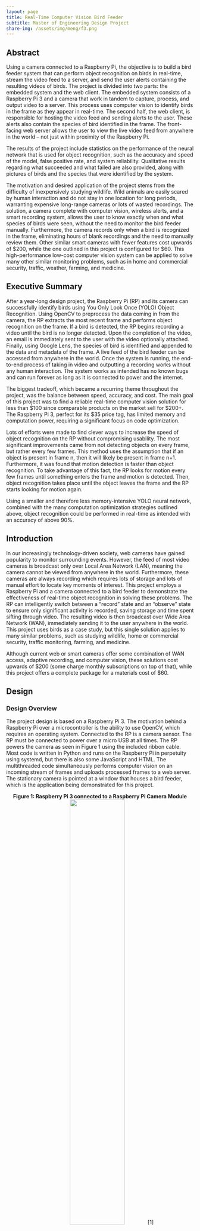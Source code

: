 ```yaml
---
layout: page
title: Real-Time Computer Vision Bird Feeder
subtitle: Master of Engineering Design Project
share-img: /assets/img/meng/f3.png
---
```


## Abstract
Using a camera connected to a Raspberry Pi, the objective is to build a bird feeder system that can perform object recognition on birds in real-time, stream the video feed to a server, and send the user alerts containing the resulting videos of birds. The project is divided into two parts: the embedded system and the web client. The embedded system consists of a Raspberry Pi 3 and a camera that work in tandem to capture, process, and output video to a server. This process uses computer vision to identify birds in the frame as they appear in real-time. The second half, the web client, is responsible for hosting the video feed and sending alerts to the user. These alerts also contain the species of bird identified in the frame. The front-facing web server allows the user to view the live video feed from anywhere in the world – not just within proximity of the Raspberry Pi.  

The results of the project include statistics on the performance of the neural network that is used for object recognition, such as the accuracy and speed of the model, false positive rate, and system reliability. Qualitative results regarding what succeeded and what failed are also provided, along with pictures of birds and the species that were identified by the system.  

The motivation and desired application of the project stems from the difficulty of inexpensively studying wildlife. Wild animals are easily scared by human interaction and do not stay in one location for long periods, warranting expensive long-range cameras or lots of wasted recordings. The solution, a camera complete with computer vision, wireless alerts, and a smart recording system, allows the user to know exactly when and what species of birds were seen, without the need to monitor the bird feeder manually. Furthermore, the camera records only when a bird is recognized in the frame, eliminating hours of blank recordings and the need to manually review them. Other similar smart cameras with fewer features cost upwards of $200, while the one outlined in this project is configured for $60. This high-performance low-cost computer vision system can be applied to solve many other similar monitoring problems, such as in home and commercial security, traffic, weather, farming, and medicine.  

## Executive Summary
After a year-long design project, the Raspberry Pi (RP) and its camera can successfully identify birds using You Only Look Once (YOLO) Object Recognition. Using OpenCV to preprocess the data coming in from the camera, the RP extracts the most recent frame and performs object recognition on the frame. If a bird is detected, the RP begins recording a video until the bird is no longer detected. Upon the completion of the video, an email is immediately sent to the user with the video optionally attached. Finally, using Google Lens, the species of bird is identified and appended to the data and metadata of the frame. A live feed of the bird feeder can be accessed from anywhere in the world. Once the system is running, the end-to-end process of taking in video and outputting a recording works without any human interaction. The system works as intended has no known bugs and can run forever as long as it is connected to power and the internet.  

The biggest tradeoff, which became a recurring theme throughout the project, was the balance between speed, accuracy, and cost. The main goal of this project was to find a reliable real-time computer vision solution for less than $100 since comparable products on the market sell for $200+. The Raspberry Pi 3, perfect for its $35 price tag, has limited memory and computation power, requiring a significant focus on code optimization.  

Lots of efforts were made to find clever ways to increase the speed of object recognition on the RP without compromising usability. The most significant improvements came from not detecting objects on every frame, but rather every few frames. This method uses the assumption that if an object is present in frame n, then it will likely be present in frame n+1. Furthermore, it was found that motion detection is faster than object recognition. To take advantage of this fact, the RP looks for motion every few frames until something enters the frame and motion is detected. Then, object recognition takes place until the object leaves the frame and the RP starts looking for motion again.  

Using a smaller and therefore less memory-intensive YOLO neural network, combined with the many computation optimization strategies outlined above, object recognition could be performed in real-time as intended with an accuracy of above 90%.

## Introduction
In our increasingly technology-driven society, web cameras have gained popularity to monitor surrounding events. However, the feed of most video cameras is broadcast only over Local Area Network (LAN), meaning the camera cannot be viewed from anywhere in the world. Furthermore, these cameras are always recording which requires lots of storage and lots of manual effort to locate key moments of interest. This project employs a Raspberry Pi and a camera connected to a bird feeder to demonstrate the effectiveness of real-time object recognition in solving these problems. The RP can intelligently switch between a “record” state and an “observe” state to ensure only significant activity is recorded, saving storage and time spent sifting through video. The resulting video is then broadcast over Wide Area Network (WAN), immediately sending it to the user anywhere in the world. This project uses birds as a case study, but this single solution applies to many similar problems, such as studying wildlife, home or commercial security, traffic monitoring, farming, and medicine.  

Although current web or smart cameras offer some combination of WAN access, adaptive recording, and computer vision, these solutions cost upwards of $200 (some charge monthly subscriptions on top of that), while this project offers a complete package for a materials cost of $60.

## Design
### Design Overview
The project design is based on a Raspberry Pi 3. The motivation behind a Raspberry Pi over a microcontroller is the ability to use OpenCV, which requires an operating system. Connected to the RP is a camera sensor. The RP must be connected to power over a micro USB at all times. The RP powers the camera as seen in Figure 1 using the included ribbon cable. Most code is written in Python and runs on the Raspberry Pi in perpetuity using systemd, but there is also some JavaScript and HTML. The multithreaded code simultaneously performs computer vision on an incoming stream of frames and uploads processed frames to a web server. The stationary camera is pointed at a window that houses a bird feeder, which is the application being demonstrated for this project.

<div align="center">
    <b>Figure 1: Raspberry Pi 3 connected to a Raspberry Pi Camera Module</b>
    <br>
    <img src="{{ "/assets/img/meng/f1.png" | relative_url }}" style="width: 54%"/>[1]
    <p></p>
</div>


### Hardware Design
The hardware consists of four off-the-shelf components wired together and is designed to be as simple as possible: a computer, a camera, an SD card, and a power cord. The Raspberry Pi 3 is fitted with built-in Bluetooth and Wi-Fi capabilities and is powered via a 12 W micro USB power supply. The device has 4 cores and 1 GB of RAM. A camera is connected to the Raspberry Pi via the included plug-and-play ribbon cable, whose pinouts are seen in Figure 2. Finally, an SD card is inserted into the RP which contains the Operating System for the Raspberry Pi. The entire system is kept stationary to keep the video feed stable using a custom-made prototyped housing. The camera is pointed at a window that has a bird feeder affixed to it, as seen in Figure 3.

<div align="center">
    <b>Figure 2: Detailed Pinouts of Raspberry Pi to Camera Connection</b>
    <br>
    <img src="{{ "/assets/img/meng/f2.png" | relative_url }}" style="width: 54%"/>[2]
    <p></p>
</div>

<div align="center">
    <b>Figure 3: Raspberry Pi and Camera with Bird Feeder at Window</b>
    <br>
    <img src="{{ "/assets/img/meng/f3.png" | relative_url }}" style="width: 54%"/>
    <p></p>
</div>

#### Bill of Materials

<div align="center">
    <br>
    <img src="{{ "/assets/img/meng/bom.png" | relative_url }}" style="width: 64%"/>
    <p></p>
</div>

### Software Description
#### Filetree
```
├── img
│   └── lens.png
├── processing
│   ├── classification
│   │   └── yolo.py
│ ├── email
│   │   └── send_email.py
│ ├── lens
│   │   ├── main.js
│   │   └── package.json
│ ├── motion
│   │   └── motion_detection.py
│   └── recording
│       └── record_video_stream.py
├── reboot.sh
├── server_classification.py
├── start.sh
├── templates
│   ├── index.html
├── videos
└── yolo
    ├── coco.names
    ├── yolov3-tiny.cfg
    └── yolov3-tiny.weights
```

#### Software Overview
The Raspberry Pi and its camera perform motion detection and object recognition on birds locally in real-time using OpenCV for Python. Each frame is broadcast over the internet to a self-hosted web server. When a bird has been recognized, a video gets recorded and emailed to the user who can view the web feed and receive videos from anywhere in the world. The end-to-end system is depicted in Figure 4.

<div align="center">
    <b>Figure 4: Software Components Overview</b>
    <br>
    <img src="{{ "/assets/img/meng/f4.png" | relative_url }}" style="width: 60%"/>
    <p></p>
</div>

#### External Libraries
A web framework called Flask is used to create and update a local webserver and imutils VideoStream is used to extract data from the camera and convert it to a Python-readable format. OpenCV is used to process the images from the video stream before they are sent to the Flask webserver, recorded, or emailed to the user. NumPy is used to aid with miscellaneous mathematical calculations. All other Python imports are either included in the Python standard library (queue, thread, time, argparse) or are custom classes and functions contained in /processing (`MotionDetection`, `YoloObjectDetection`, `RecordClip`). In the custom JavaScript API, a library called Puppeteer is leveraged to visit webpages in code without a graphical user interface.

#### Motion Detection
`MotionDetection` is a class found in /processing/motion/motion_detection.py. Detecting motion requires taking the difference between the current frame and the previous
frame after they have been set to greyscale. Areas of the frame that contain a difference high in magnitude are areas that have changed a lot and therefore likely contain motion. To make the detection more robust to noise, the average of the past 10 frames is calculated before subtracting the current frame. Then, any pixels with a magnitude greater than 25 are set to white (255) and all other pixels are set to black (0). Finally, using OpenCV, the x-y coordinates of the smallest box that fits all contours are returned. A box with coordinates (x1, x2, y1, y2) = (-∞, ∞, -∞, ∞) is equivalent to no motion being detected.

#### YoloObjectDetection
`YoloObjectDetection` is a class found in /processing/classification/yolo.py that is used as the main object detector in the project. Upon initialization of the class, a pre-trained
neural network is loaded so object recognition can take place. To load a network into OpenCV, both a configuration file and a weights file are required. The configuration contains detailed information on the network including the size, depth, and type of inputs and outputs the network can expect. The weights file contains the actual parameters of the neural network which is used to perform a forward pass and make predictions given an input. Finally, the predictions given as integers are mapped to a string using a text file that contains a list of the labels in the same order as they were when the neural network was trained. For this project, the specific configuration, weights, and labels files are located in /yolo and are called `yolov3-tiny.cfg` and `yolov3-tiny.weights` respectively. This “tiny” (34 MB) version of YOLO v3, while less accurate than its full-sized counterpart (237 MB), is used due to memory constraints on the Raspberry Pi. More details are in the Results section under Accuracy.  

After the network is initialized and labels have been loaded into memory from storage, there are two other functions in the class: `detect_objects` and `draw_labels`. Detecting objects is as simple as running a forward pass on the neural network with the input image. For every potential object in the image, the network outputs a list of the probability of each label. Then, by taking the argmax of this list, the most likely label for that object is returned. If this probability is more than the given threshold, the corners of the object, its label, and the model’s confidence are appended to a list. After all objects in the image are looped over, the list containing all corners, labels, and confidences is returned. To draw labels, the image gets passed into `draw_labels` along with the corners, labels, and confidences returned from `detect_objects`. Then, using OpenCV, boxes are drawn around the detected object with its label and confidence at the top left of the box. The new image containing the bounding boxes and labels is returned, as seen in Figure 5. Since this project is only focused on recognizing birds, the image will only activate `RecordClip` and `send_email`.py as described in the following two sections if the label returned from YOLO object recognition is “bird” above the given confidence threshold.

<div align="center">
    <b>Figure 5: Image Output from Detecting One Object and Drawing Labels</b>
    <br>
    <img src="{{ "/assets/img/meng/f5.png" | relative_url }}" style="width: 54%"/>
    <p></p>
</div>

#### RecordClip
`RecordClip` is a class found in /processing/recording/record_video_stream.py used to record and save videos from the camera. Initializing the class allows the user to choose the size of the circular buffer and the frames per second of the video. While in the not recording state, each call to update will add a frame to the circular buffer such that the most recent few frames are always saved. Then, when a bird is recognized by `detect_objects` in the YOLO object detection class, it is time to `start_recording`. Each frame in the buffer is emptied into the newly initialized OpenCV `video_writer` one frame at a time. After the buffer is emptied, a new thread is created and the system enters the recording state. Once in the recording state, the frames go directly into the video writer by calling `video_writer.write` on the current frame. When the bird is no longer detected, `stop_recording` is called, and the last frame gets written to the video writer before the function terminates. The class allows the user to configure any video encoding format, file name and path, and file extension they desire, providing flexibility for any use case.  

#### send_email.py
`send_email.py` contains one function, `send_email`, that automatically sends an email to the specified list of email addresses with a subject line, message, and optional
attachment. It utilizes Python’s built-in library for creating Multipurpose Internet Mail Extensions (MIME) to leverage both HTML and file attachments in the email. By importing `MIMEMultipart` from Python, the email is constructed by first attaching the file, if present, to the MIME multipart, then attaching the body (a string formatted as a chunk of HTML). Finally, using the Simple Mail Transfer Protocol (SMTP) library from Python, the script logs into the sender’s email account using the given application-specific password and sends the email. At this time, the SMTP server to send from is hard-coded to `smtp.gmail.com` and therefore only works if the sender is a Gmail or Google Workspace account.

#### index.html
This file forms the webpage that can be viewed in a browser when running the main code. The library that is used to generate the web server allows for full web applications, so full customizability is possible. The HTML file displays text with the title and author of the project along with an image. The intended use of the web page is for the image displayed to be the current frame from the Raspberry Pi Camera after it has been processed by the computer vision thread. A snapshot of the web server being used as intended is shown in Figure 6.

<div align="center">
    <b>Figure 6: Live Bird Feeder Using index.html</b>
    <br>
    <img src="{{ "/assets/img/meng/f6.png" | relative_url }}" style="width: 54%"/>
    <p></p>
</div>

#### `processing/lens/`
Lens is a subfolder of processing that contains the custom JavaScript API for returning the species of bird contained in the input image. This API utilizes Google’s free service called Lens, which allows the user to upload an image and return its detailed label, as shown in Figure 7. While the Raspberry Pi contains only enough processing power to return a label such as “bird,” Google’s expensive server farm allows it to be as granular as returning the exact species of bird in the image. The API fetches the image from /img/lens.png and uses the puppeteer library to visit Google Lens on that image without the use of a graphical user interface. After loading the webpage, the API grabs the appropriate label from the HTML code and returns it.  

To build and run the API, the command `node main.js` is run in the directory that contains both the main file and its configuration, `package.json`.

<div align="center">
    <b>Figure 7: Google Lens Correctly Identifying Species of Bird as Tufted Titmouse</b>
    <br>
    <img src="{{ "/assets/img/meng/f7.png" | relative_url }}" style="width: 74%"/>
    <p></p>
</div>

#### `reboot.sh`
This file is a simple bash script that gets the current date and time and appends a message "Rebooted at $current_date" to the end of `log.txt`, useful for reliability analysis. The script is automatically run on boot a one-line addition to Linux’s crontab.

#### `start.sh`
This simple bash script is similar to `reboot.sh`, but in addition to appending "Started camera and server at $current_date” to the log file, it also sleeps for 10 seconds to wait for the RP to connect to the internet. Then, it writes the results of `ifconfig` to a file called `ip.txt`. After the script is run, `ip.txt` then contains the local and global IP addresses of the server so the user knows what address the server can be accessed at. The global IP address allows the user to view the web server from anywhere in the world. Finally, start.sh calls `python server_classification.py`, the file that contains the main code for the system and activates the computer vision thread and the web server thread.

#### `systemd`
`systemd` is a built-in feature of Linux that manages various software services. For this project, `systemd` is configured to call start.sh on boot and call it again every time it terminates.
Therefore, if for any reason the script crashes, it will restart automatically and resume with very little interruption. Each time the script restarts, another line is added to log.txt, providing the user insight into when and how often the system crashes. Since the system also calls `start.sh` on boot, `reboot.sh` is also called to distinguish a power or hardware-induced failure from a software-induced failure.

#### `server_classification.py`
This file contains the function `__main__` and therefore is the script that runs the entire project. The script begins by creating two threads. One thread performs computer vision on the images from the camera feed and the other thread is responsible for the web server. The global variables shared by both threads are the video stream from the camera, the current frame that is output after computer vision has been performed, and the lock that prevents the output from being written by both threads at once.  

Since `server_classification.py` is multithreaded, it is important to ensure that if one thread crashes, the entire program is terminated since all threads combined are required to
ensure the system works as intended. After the main function spawns the computer vision thread and the server thread, the main function enters a while True loop. On each iteration of the loop, it checks that the current number of threads active is equal to the number of threads that were active at the beginning of the program’s execution. If this number of threads has decreased, the system exits completely, allowing `systemd` to automatically restart the script after logging the failure.

##### Computer Vision Thread
In the computer vision thread, both the YOLO network and video stream are initialized according to the optional arguments, and a `while True` loop is entered.  

The first line of the while loop is to get the current time so frames per second (FPS) can be calculated and the time since motion or objects were last checked can be tracked. Next, the current frame is extracted from the video stream and converted to greyscale to make motion detection faster, then blurred slightly to provide invariance to noise. If it has been more than 0.75 seconds since motion was last checked for and motion is not presently being detected, look for motion using `MotionDetection`. If motion is detected, the image is scaled down to make object recognition faster. Finally, objects are looked for using `YoloObjectDetection` if it has been more than five seconds since the last object search.  

Using the output from `YoloObjectDetection`, the list of objects detected in the current frame is compared with the list of objects that the user wishes to detect, which for this
project is just a single element “bird”. If a bird is present in the object detection list, a bird is said to be recognized and must be recorded. If there is no video currently recording, a video in /`videos/bird_{date}_{time}.mp4` is created and is begun recording using `RecordClip`. On each subsequent iteration of the while True loop, the new frame is added to the recording. The recording ends when it has been two seconds since the last object the user wishes to detect was seen.  

Upon the termination of a recording, if the user desires, an email is sent to the user alerting them that the object has been detected. The subject of the email contains the name of the object that was detected and the body of the email contains the timestamp. Optionally, the recording itself can be attached and sent via email, as seen in Figure 8, and the system returns to the “not recording” state.

<div align="center">
    <b>Figure 8: The Automated Email Sent After Bird Recognition, With Video</b>
    <br>
    <img src="{{ "/assets/img/meng/f8.png" | relative_url }}" style="width: 54%"/>
    <p></p>
</div>


Finally, using OpenCV, the FPS is drawn in the corner of the frame. Now, the final frame, seen in Figure 9, is ready to be sent to the web server for the user to view. The lock is acquired and the global variable output is updated to contain the frame. Finally, the entire while loop repeats from the beginning until the script is manually terminated.


<div align="center">
    <b>Figure 9: Final Frame of Bird including FPS, Box, Label, and Confidence Score</b>
    <br>
    <img src="{{ "/assets/img/meng/f9.png" | relative_url }}" style="width: 54%"/>
    <p></p>
</div>

Simultaneous to when a bird is first recognized and recording starts, a third thread, lens, is spawned. In this thread, the frame that triggered the recording is saved to /img/lens.png then added, committed, and pushed to GitHub using subprocesses for the Lens API to find it. The thread then activates the Lens API by calling `node processing/lens/main.js`. When a label containing the species of bird is returned, that label is added to the image before emailing the label and the image to the user, as seen in Figure 10. This process allows the user to use this system not only to recognize birds but also to identify the species of bird with near-perfect accuracy without any ornithological background.

<div align="center">
    <b>Figure 10: Email Alarting User of Tufted Titmouse Sighting Along with Attachment</b>
    <br>
    <img src="{{ "/assets/img/meng/f10.png" | relative_url }}" style="width: 54%"/>
    <p></p>
</div>

##### Server Thread
Like the computer vision thread, the server thread is created upon running `server_classification.py` and never terminates. Before the server is created, the thread sends an email to the user containing the contents of `ip.txt` so the user knows the address of the server, as it is subject to change on each instantiation of the application. Next, using the flask library, this thread sets up the web server based on the given `index.html` file. A tunnel is set up automatically so the user can view the video feed from anywhere in the world. To display the current frame on the website, first, the lock must be acquired to prevent reading and writing at the same time and potentially reading a corrupted image. Once the output is obtained, it is converted to a byte array so it can be used in HTML. The byte array is then fed into /video_feed by flask where it can ultimately be read by the HTML file as an image at the relative path specified. Refer to Figure 5 (page 12) to see the video feed running on the web server.

## Testing
Since all code is designed to run on an operating system, it is straightforward to test code periodically. The code was written on a laptop and transferred to the Raspberry Pi using Git, but the code runs on a laptop with one simple modification. When setting up the video stream, there is a Boolean option for whether the camera is a USB camera or a Raspberry Pi camera. By changing this configuration option, it is possible to test the main code on the same device where development is taking place. This flexibility allows for rapid prototyping by running code immediately after changes are made. It is important to note that the same memory and computing constraints faced on the Raspberry Pi 3 are not present when testing on a laptop. A modern laptop that costs hundreds of dollars can handle higher frame rates, better video resolution, and larger ML models than the $35 Raspberry Pi. For this reason, off-system testing is restricted to code functionality. Evaluating accuracy and speed can only be done on the Raspberry Pi itself.

## Results
### Speed
The biggest challenge for the embedded system was the large computation time to run one frame through the neural network to recognize and identify objects. When performing this object recognition on every frame, it ensured the system possessed the most up-to-date information at all times when recording and displaying detected objects in the frame. Although the camera detected objects with very little delay, this method proved to be excruciatingly slow
and severely impacted the watchability of the resulting video. With multiple objects in the frame, the performance was consistently less than 2 frames per second, as seen in Figure 11. Furthermore, the next frame could not be processed until the current one was finished processing, creating a backlog of images to process that would get larger the longer the system was running. This delay caused so much time between frames that a bird could fly across the field of view without being captured in a single frame.

<div align="center">
    <b>Figure 11: Correctly Identifying Multiple Objects at the Same Time is Very Slow (2 FPS)</b>
    <br>
    <img src="{{ "/assets/img/meng/f11.png" | relative_url }}" style="width: 64%"/>
    <p></p>
</div>

The solution to this problem was to only attempt to recognize objects if motion was recently detected since motion detection is much less computationally expensive than object recognition. This fix kept the queue of frames to process from monotonically increasing. To offer fewer frame rate drops, the maximum frame rate was capped at 24 instead of the original 30. Furthermore, the system was set to not detect objects on every frame, which could keep the video feed and recording at 24 FPS, as seen in Figure 12, even if object recognition took well over 1/24th of a second.

<div align="center">
    <b>Figure 12: Identifying a Bird Correctly While Keeping the Feed at 24 FPS</b>
    <br>
    <img src="{{ "/assets/img/meng/f12.png" | relative_url }}" style="width: 64%"/>
    <p></p>
</div>

### Accuracy
Two different YOLO models were tested and evaluated, namely YOLOv3 and YOLOv3-tiny. The normal-sized YOLO model consistently achieved greater than 99% confidence when labeling canonical views of objects in real-time. Although the model is extremely confident in its predictions, this does not mean the model is always correct. Figure 13 shows a person and a yellow water bottle, but the model mislabeled the water bottle as a banana. This is the only object that was consistently misclassified during testing, likely due to its bright yellow color.

<div align="center">
    <b>Figure 13: Misclassification of a Water Bottle as a Banana</b>
    <br>
    <img src="{{ "/assets/img/meng/f13.png" | relative_url }}" style="width: 64%"/>
    <p></p>
</div>

Unfortunately, the model parameters (weights) come in at 237 MB, and are on the upper limit of what the Raspberry Pi 3’s 1 GB of RAM can handle, given other data is being loaded into memory as well. After a few minutes, the kernel shuts down the task for eating up too much memory. One solution was to upgrade to a heftier computer such as the Raspberry Pi 4, which has twice as much RAM, but supply chain issues make this an expensive option. Instead, a lightweight version of the original neural network, called YOLO tiny, was used. This tiny version of the YOLO model is only 34 MB - almost a 90% reduction in size from its bigger brother. However, this model’s confidence is far worse. When detecting a dog in well-lit conditions, the full-size model achieves a 99.6% confidence while the tiny model has a confidence of just 91.5%. Furthermore, the bounding box around the object when using the tiny model is slightly larger, which represents the fact that the model is less sure of exactly where in the image the dog is located. While it is recognized that confidence and accuracy are not directly proportional given both models correctly labeled the image as “dog”, confidence is still a good proxy for accuracy since a less confident model is more prone to mistakes. These results can be seen in Figure 14.

<div align="center">
    <b>Figure 14: Example Confidence Scores on YOLO (left) vs. YOLO Tiny (Right)</b>
    <br>
    <img src="{{ "/assets/img/meng/f14.png" | relative_url }}" style="width: 94%"/>
    <p></p>
</div>

When detecting birds specifically, there were initial instances of false positives at night. However, after tuning the model parameters slightly, these inaccuracies were mitigated. Google Lens offered additional insight into the species of bird detected and was spectacularly accurate whenever it worked. However, about 50% of the time, Google Lens timed out and an empty string was returned. In these instances, the system would still alert the user that a bird was seen but no species was reported.

### Reliability
Initially, a $15 Raspberry Pi Zero W was used as a cost-saving method, but out-of-memory errors would cause the entire system to freeze. Even after switching from regular-sized YOLO to YOLO Tiny, these freezing issues occurred approximately once per day and could only be remedied by physically unplugging the Raspberry Pi. The reliability data was acquired using `log.txt` to keep track of how often the system was hardware rebooted and how often the system’s software restarted. After upgrading to the Raspberry Pi 3 which has double the memory as the RP Zero W, the system was able to run for weeks without interruption.
This more powerful Raspberry Pi 3 has computation and memory to spare during full code execution, as shown using `htop` in Figure 15.

<div align="center">
    <b>Figure 15: Results of `htop` on Raspberry Pi 3</b>
    <br>
    <img src="{{ "/assets/img/meng/f15.png" | relative_url }}" style="width: 64%"/>
    <p></p>
</div>

### Motion
Two slightly different motion detection methods were developed according to two different interpretations of the objective. In one method, called Multi-Motion, motion is said to have occurred in each region where the current frame differs from the previous frame. In the second method, called Single Motion, motion is said to have occurred in the region that contains all regions that differ from the previous frame. The idea behind Multi-Motion is to detect multiple distinct objects entering or exiting the frame, whereas Single Motion simply is a binary indicator of whether motion occurred or did not occur. However, Multi-Motion is not advanced enough to cluster movement from the same object into one motion event as seen in the comparison in Figure 16. Motion detection is simply used to reduce the overall computation done by the system, so for this project, Single Motion is sufficient and is therefore the version of motion detection used in the final code. Both versions of motion are included in the codebase.

<div align="center">
    <b>Figure 16: Multi-Motion (left) vs. Single Motion (right) on One Object</b>
    <br>
    <img src="{{ "/assets/img/meng/f16.png" | relative_url }}" style="width: 94%"/>
    <p></p>
</div>

## Conclusion
### Summary
The system works end-to-end as expected. With `server_classicication.py` running on the Raspberry Pi, when an object suddenly enters the frame, motion is detected and the image is sent through a pre-trained neural network. If the neural network recognizes the object as a bird, the system will begin recording a video until the bird leaves the frame. The video is stored in local memory and a copy is emailed to the user with the timestamp in both the filename and the subject of the email. The frame next gets sent to the Google Lens API where the species of bird contained in the frame is returned and sent to the user. Simultaneously, the video feed is streamed to a web server that can be viewed from anywhere in the world. The video feed and recording stream at 24 FPS, with objects boxed and labeled with their names. The system is easy to use and runs perpetually without the need for any human interaction, as it is automatically launched on boot using `systemd`.

### Performance
There is a clear inverse correlation between the accuracy of object recognition and how long it takes to identify an object. The solution that keeps these two objectives in balance is to only look for objects after motion is detected. This addition was a great compromise between accuracy and speed because the video was still smooth most of the time and objects would rarely be missed. Furthermore, the video feed was shrunk to 320p before object recognition to further decrease computation time.  

Using a smaller pre-trained neural network allowed object recognition to be performed on a system with very limited RAM. Although confidence is lower for YOLO Tiny, the model does still come up with the correct label for the object, and therefore the project is still viable without upgrading to a more expensive Raspberry Pi. Given YOLO Tiny still came up with the correct label, giving up a bit of accuracy in favor of a faster and cheaper system is worth the tradeoff. The delicate balance between cost, accuracy, and speed was maintained.

### Potential Improvements
Hardware seems to be the biggest limitation right now. Improvements to hardware could include a Raspberry Pi 4 which has twice as much RAM and twice as much computation power as the Raspberry Pi 3. This improvement would allow the use of the normal YOLO model on the Pi as CPUs and memory decrease in price and $35 machines become more powerful. The performance of the YOLO model functioned as expected where it would identify objects correctly most of the time even at 320p, but upgrading hardware could allow an increase in video quality to 720p. Additionally, there are newer versions of YOLO that have been released and could offer improvements over Version 3 used in this project.  

The addition of a hardware motion sensor could decrease the power consumption of the system during the nominal state when nothing is in-frame. In this case, the camera could be turned off completely and both the computer vision and web server threads could yield until interrupted by the motion sensor.

## References

[1] Arducam, "Raspberry Pi Camera Pinout," 2023. Available:
https://www.arducam.com/raspberry-pi-camera-pinout/  

[2] Kuruki, "Raspberry Pi," 2014. Available: https://forums.raspberrypi.com/viewtopic.php?t=156098.  

[3] Redmon, Ali, Joseph and Farhadi, "YOLOv3: An Incremental Improvement," 2018. Available: https://pjreddie.com/darknet/yolo/.  

[4] Raspberry Pi, "Raspberry Pi Documentation," 2023. Available: https://www.raspberrypi.com/documentation/.  

[5] Tsai and Shiwa, "Lab Prototype Board for the Pi Pico RP2040," 2021. Available: https://vanhunteradams.com/6930/Tsai_Shiwa.pdf.  

[6] S. Luthra, "SIMULTANEOUS LOCALIZATION AND MAPPING ON A QUADCOPTER," 2018. Available: http://people.ece.cornell.edu/land/courses/eceprojectsland/STUDENTPROJ/2017to2018/sl2462/project_68_report.pdf.  

[7] Katz and Kummer, "ECE PROMOTIONAL DISPLAY TECHNOLOGY," 2018. Available:
https://people.ece.cornell.edu/land/courses/eceprojectsland/STUDENTPROJ/2017to2018/djk289_fck22/project_72_report.pdf.  

[8] M. Zub, "Web scraping Google Lens Results with Nodejs," 2023. Available:
https://medium.com/@mikhail.a.zub/web-scraping-google-lens-results-with-nodejs-70a4 66bbe2d4.  


## Code
Code is publically available at [https://github.com/tylerbisk/cv-birdfeeder](https://github.com/tylerbisk/cv-birdfeeder).